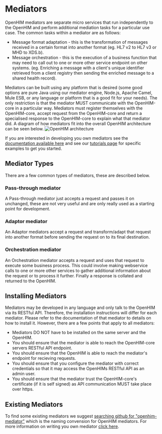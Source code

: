 Mediators
=========

OpenHIM mediators are separate micro services that run independently to the OpenHIM and perform additional mediation tasks for a particular use case. The common tasks within a mediator are as follows:

*   Message format adaptation - this is the transformation of messages received in a certain format into another format (eg. HL7 v2 to HL7 v3 or MHD to XDS.b).
*   Message orchestration - this is the execution of a business function that may need to call out to one or more other service endpoint on other systems. (eg. Enriching a message with a client's unique identifier retrieved from a client registry then sending the enriched message to a shared health record).

Mediators can be built using any platform that is desired (some good options are pure Java using our mediator engine, Node.js, Apache Camel, Mule ESB, or any language or platform that is a good fit for your needs). The only restriction is that the mediator MUST communicate with the OpenHIM-core in a particular way. Mediators must register themselves with the OpenHIM-core, accept request from the OpenHIM-core and return a specialised response to the OpenHIM-core to explain what that mediator did. A diagram of how mediators fit into the overall OpenHIM architecture can be seen below. ![OpenHIM architecture](/_static/mediators/mediators-overview.png)

If you are interested in developing you own mediators see the [documentation available here](../dev-guide/mediators.html) and see our [tutorials page](../tutorial/index.html "Tutorials") for specific examples to get you started.

Mediator Types
--------------

There are a few common types of mediators, these are described below.

### Pass-through mediator

A Pass-through mediator just accepts a request and passes it on unchanged, these are not very useful and are only really used as a starting point for development.

### Adaptor mediator

An Adaptor mediators accept a request and transform/adapt that request into another format before sending the request on to its final destination.

### Orchestration mediator

An Orchestration mediator accepts a request and uses that request to execute some business process. This could involve making webservice calls to one or more other services to gather additional information about the request or to process it further. Finally a response is collated and returned to the OpenHIM.

Installing Mediators
--------------------

Mediators may be developed in any language and only talk to the OpenHIM via its RESTful API. Therefore, the installation instructions will differ for each mediator. Please refer to the documentation of that mediator to details on how to install it. However, there are a few points that apply to all mediators:

* Mediators DO NOT have to be installed on the same server and the OpenHIM.
* You should ensure that the mediator is able to reach the OpenHIM-core servers RESTful API endpoint.
* You should ensure that the OpenHIM is able to reach the mediator's endpoint for recieving requests.
* You should ensure that you configure the mediator with correct credentials so that it may access the OpenHIMs RESTful API as an admin user.
* You should ensure that the mediator trust the OpenHIM-core's certificate (if it is self signed) as API communication MUST take place over https.

Existing Mediators
------------------

To find some existing mediators we suggest [searching github for "openhim-mediator"](https://github.com/search?utf8=%E2%9C%93&q=%22openhim-mediator%22&type=Repositories&ref=searchresults) which is the naming convension for OpenHIM mediators. For more information on writing you own mediator [click here](../dev-guide/mediators.html).
